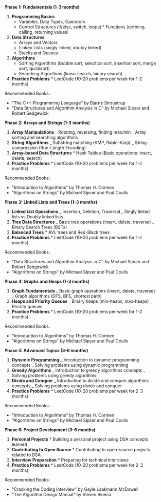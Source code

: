 **Phase 1: Fundamentals (1-3 months)**

1. **Programming Basics**
   * Variables, Data Types, Operators
   * Control Structures (if/else, switch, loops) \* Functions (defining, calling, returning values)
2. **Data Structures**
   * Arrays and Vectors
   * Linked Lists (singly linked, doubly linked)
   * Stacks and Queues
3. **Algorithms**
   * Sorting Algorithms (bubble sort, selection sort, insertion sort, merge sort, quicksort)
   * Searching Algorithms (linear search, binary search)
4. **Practice Problems** \* LeetCode (10-20 problems per week for 1-2 months)

Recommended Books:

- "The C++ Programming Language" by Bjarne Stroustrup
- "Data Structures and Algorithm Analysis in C" by Michael Sipser and Robert Sedgewick

**Phase 2: Arrays and Strings (1-3 months)**

1. **Array Manipulations**
   _ Rotating, reversing, finding max/min
   _ Array sorting and searching algorithms
2. **String Algorithms**
   _ Substring matching (KMP, Rabin-Karp)
   _ String compression (Run-Length Encoding)
3. **Array-based Data Structures** \* Hash Tables (Basic operations: insert, delete, search)
4. **Practice Problems** \* LeetCode (10-20 problems per week for 1-2 months)

Recommended Books:

- "Introduction to Algorithms" by Thomas H. Cormen
- "Algorithms on Strings" by Michael Sipser and Paul Coulls

**Phase 3: Linked Lists and Trees (1-3 months)**

1. **Linked List Operations**
   _ Insertion, Deletion, Traversal
   _ Singly linked lists vs Doubly linked lists
2. **Tree Data Structures**
   _ Basic tree operations (insert, delete, traverse)
   _ Binary Search Trees (BSTs)
3. **Balanced Trees** \* AVL trees and Red-Black trees
4. **Practice Problems** \* LeetCode (10-20 problems per week for 1-2 months)

Recommended Books:

- "Data Structures and Algorithm Analysis in C" by Michael Sipser and Robert Sedgewick
- "Algorithms on Strings" by Michael Sipser and Paul Coulls

**Phase 4: Graphs and Heaps (1-3 months)**

1. **Graph Fundamentals**
   _ Basic graph operations (insert, delete, traverse)
   _ Graph algorithms (DFS, BFS, shortest path)
2. **Heaps and Priority Queues**
   _ Binary heaps (min-heaps, max-heaps)
   _ Priority queues
3. **Practice Problems** \* LeetCode (10-20 problems per week for 1-2 months)

Recommended Books:

- "Introduction to Algorithms" by Thomas H. Cormen
- "Algorithms on Strings" by Michael Sipser and Paul Coulls

**Phase 5: Advanced Topics (3-6 months)**

1. **Dynamic Programming**
   _ Introduction to dynamic programming concepts
   _ Solving problems using dynamic programming
2. **Greedy Algorithms**
   _ Introduction to greedy algorithms concepts
   _ Solving problems using greedy algorithms
3. **Divide and Conquer**
   _ Introduction to divide and conquer algorithms concepts
   _ Solving problems using divide and conquer
4. **Practice Problems** \* LeetCode (10-20 problems per week for 2-3 months)

Recommended Books:

- "Introduction to Algorithms" by Thomas H. Cormen
- "Algorithms on Strings" by Michael Sipser and Paul Coulls

**Phase 6: Project Development (3-6 months)**

1. **Personal Projects** \* Building a personal project using DSA concepts learned
2. **Contributing to Open Source** \* Contributing to open-source projects related to DSA
3. **Interview Preparation** \* Preparing for technical interviews
4. **Practice Problems** \* LeetCode (10-20 problems per week for 2-3 months)

Recommended Books:

- "Cracking the Coding Interview" by Gayle Laakmann McDowell
- "The Algorithm Design Manual" by Steven Skiena
